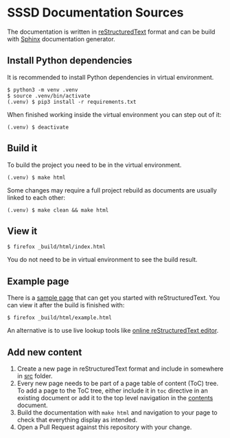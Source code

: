 # SSSD Documentation Sources

The documentation is written in [reStructuredText] format and can be build
with [Sphinx] documentation generator.

[reStructuredText]: https://docutils.sourceforge.io/rst.html
[Sphinx]: https://www.sphinx-doc.org

## Install Python dependencies

It is recommended to install Python dependencies in virtual environment.

```console
$ python3 -m venv .venv
$ source .venv/bin/activate
(.venv) $ pip3 install -r requirements.txt
```

When finished working inside the virtual environment you can step out of it:

```console
(.venv) $ deactivate
```

## Build it
To build the project you need to be in the virtual environment.
```console
(.venv) $ make html
```

Some changes may require a full project rebuild as documents are usually
linked to each other:
```console
(.venv) $ make clean && make html
```

## View it
```console
$ firefox _build/html/index.html
```
You do not need to be in virtual environment to see the build result.

## Example page

There is a [sample page] that can get you started with reStructuredText. You
can view it after the build is finished with:

```console
$ firefox _build/html/example.html
```

An alternative is to use live lookup tools like [online reStructuredText editor].

[sample page]: src/example.rst
[online reStructuredText editor]: http://rst.ninjs.org/#

## Add new content

1. Create a new page in reStructuredText format and include in somewhere in
   [src] folder.
2. Every new page needs to be part of a page table of content (ToC) tree. To
   add a page to the ToC tree, either include it in `toc` directive in an
   existing document or add it to the top level navigation in the [contents]
   document.
3. Build the documentation with `make html` and navigation to your page to check
   that everything display as intended.
4. Open a Pull Request against this repository with your change.

[src]: src
[contents]: src/contents.rst
